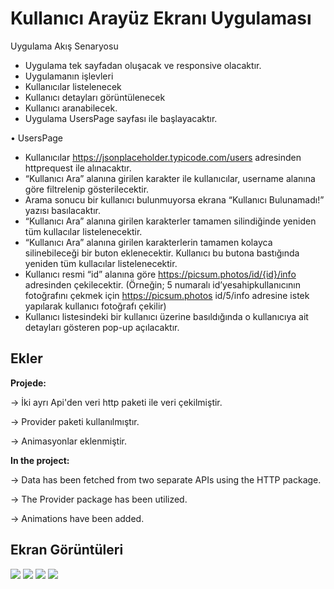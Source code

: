 # Kullanıcı Arayüz Ekranı Uygulaması
Uygulama Akış Senaryosu
- Uygulama tek sayfadan oluşacak ve responsive olacaktır.
- Uygulamanın işlevleri
- Kullanıcılar listelenecek
- Kullanıcı detayları görüntülenecek
- Kullanıcı aranabilecek.
- Uygulama UsersPage sayfası ile başlayacaktır.

• UsersPage
- Kullanıcılar https://jsonplaceholder.typicode.com/users adresinden httprequest ile alınacaktır.
- “Kullanıcı Ara” alanına girilen karakter ile kullanıcılar, username alanına göre filtrelenip gösterilecektir.
- Arama sonucu bir kullanıcı bulunmuyorsa ekrana “Kullanıcı Bulunamadı!” yazısı basılacaktır.
- “Kullanıcı Ara” alanına girilen karakterler tamamen silindiğinde yeniden tüm kullacılar listelenecektir.
- “Kullanıcı Ara” alanına girilen karakterlerin tamamen kolayca silinebileceği bir buton eklenecektir. Kullanıcı bu butona bastığında yeniden tüm kullacılar listelenecektir.
- Kullanıcı resmi “id” alanına göre https://picsum.photos/id/{id}/info adresinden çekilecektir. (Örneğin; 5 numaralı id’yesahipkullanıcının fotoğrafını çekmek için https://picsum.photos id/5/info adresine istek yapılarak kullanıcı fotoğrafı çekilir)
- Kullanıcı listesindeki bir kullanıcı üzerine basıldığında o kullanıcıya ait detayları gösteren pop-up açılacaktır.


## Ekler

<b>Projede:</b>

-> İki ayrı Api'den veri http paketi ile veri çekilmiştir.

-> Provider paketi kullanılmıştır.

-> Animasyonlar eklenmiştir.

<b>In the project:</b>

-> Data has been fetched from two separate APIs using the HTTP package.

-> The Provider package has been utilized.

-> Animations have been added.
  

## Ekran Görüntüleri 

<img src="ProjectSS/1.png" width="auto">
<img src="ProjectSS/2.png" width="auto">
<img src="ProjectSS/3.png" width="auto">
<img src="ProjectSS/4.png" width="auto">


